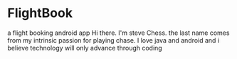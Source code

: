 # FlightBook
a flight booking android app
Hi there. I'm steve Chess. the last name comes from my intrinsic passion for playing chase.
I love java and android and i believe technology will only advance through coding
